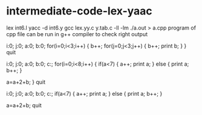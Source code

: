# intermediate-code-lex-yaac

lex int6.l
yacc -d int6.y
gcc lex.yy.c y.tab.c -ll -lm
./a.out > a.cpp
program of cpp file can be run in g++ compiler to check right output

i:0;
j:0;
a:0;
b:0;
for(i=0;i<3;i++)
{
b++;
for(j=0;j<3;j++)
{
b++;
print b;
}
}
quit


i:0;
j:0;
a:0;
b:0;
c:;
for(i=0;i<8;i++)
{
if(a<7)
{
a++;
print a;
}
else
{
print a;
b++;
}

a=a+2+b;
}
quit

i:0;
j:0;
a:0;
b:0;
c:;
if(a<7)
{
a++;
print a;
}
else
{
print a;
b++;
}

a=a+2+b;
quit
